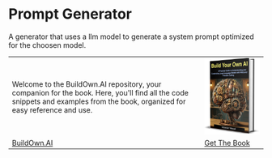 # Prompt Generator

A generator that uses a llm model to generate a system prompt optimized for the choosen model.

|   |   |
|---|---|
| Welcome to the BuildOwn.AI repository, your companion for the book. Here, you'll find all the code snippets and examples from the book, organized for easy reference and use. | [![BuildOwn.AI](book.png)](https://buildown.ai) |
| [BuildOwn.AI](https://buildown.ai) | [Get The Book](https://buildown.ai/book/buy) |
